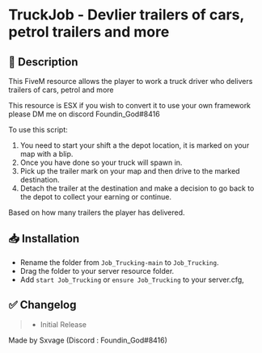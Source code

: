 # **TruckJob - Devlier trailers of cars, petrol trailers and more**

## :bookmark_tabs: **Description** 
This FiveM resource allows the player to work a truck driver who delivers trailers of cars, petrol and more

This resource is ESX if you wish to convert it to use your own framework please DM me on discord Foundin_God#8416

To use this script:
1. You need to start your shift a the depot location, it is marked on your map with a blip. 
2. Once you have done so your truck will spawn in.
2. Pick up the trailer mark on your map and then drive to the marked destination.
3. Detach the trailer at the destination and make a decision to go back to the depot to collect your earning or continue.  

Based on how many trailers the player has delivered.

## :inbox_tray: Installation
- Rename the folder from `Job_Trucking-main` to `Job_Trucking`.
- Drag the folder to your server resource folder.
- Add `start Job_Trucking` or `ensure Job_Trucking` to your server.cfg,

## :white_check_mark: **Changelog**
> - Initial Release 

Made by Sxvage
(Discord : Foundin_God#8416)
